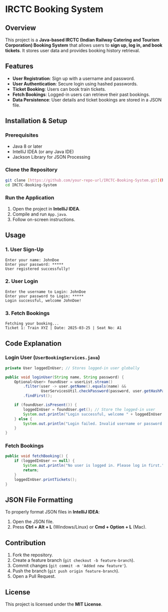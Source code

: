 # IRCTC Booking System

## Overview
This project is a **Java-based IRCTC (Indian Railway Catering and Tourism Corporation) Booking System** that allows users to **sign up, log in, and book tickets**. It stores user data and provides booking history retrieval.

## Features
- **User Registration**: Sign up with a username and password.
- **User Authentication**: Secure login using hashed passwords.
- **Ticket Booking**: Users can book train tickets.
- **Fetch Bookings**: Logged-in users can retrieve their past bookings.
- **Data Persistence**: User details and ticket bookings are stored in a JSON file.

## Installation & Setup
### **Prerequisites**
- Java 8 or later
- IntelliJ IDEA (or any Java IDE)
- Jackson Library for JSON Processing

### **Clone the Repository**
```sh
git clone [https://github.com/your-repo-url/IRCTC-Booking-System.git](https://github.com/Nirjus/Irctc-backend-CLI-program.git)
cd IRCTC-Booking-System
```

### **Run the Application**
1. Open the project in **IntelliJ IDEA**.
2. Compile and run `App.java`.
3. Follow on-screen instructions.

## Usage
### **1. User Sign-Up**
```
Enter your name: JohnDoe
Enter your password: *****
User registered successfully!
```

### **2. User Login**
```
Enter the username to Login: JohnDoe
Enter your password to Login: *****
Login successful, welcome JohnDoe!
```

### **3. Fetch Bookings**
```
Fetching your booking...
Ticket 1: Train XYZ | Date: 2025-03-25 | Seat No: A1
```

## Code Explanation
### **Login User** (`UserBookingServices.java`)
```java
private User loggedInUser; // Stores logged-in user globally

public void loginUser(String name, String password) {
    Optional<User> foundUser = userList.stream()
        .filter(user -> user.getName().equals(name) &&
                UserServicesUtil.checkPassword(password, user.getHashPassword()))
        .findFirst();

    if (foundUser.isPresent()) {
        loggedInUser = foundUser.get(); // Store the logged-in user
        System.out.println("Login successful, welcome " + loggedInUser.getName());
    } else {
        System.out.println("Login failed. Invalid username or password.");
    }
}
```

### **Fetch Bookings**
```java
public void fetchBooking() {
    if (loggedInUser == null) {
        System.out.println("No user is logged in. Please log in first.");
        return;
    }
    loggedInUser.printTickets();
}
```

## JSON File Formatting
To properly format JSON files in **IntelliJ IDEA**:
1. Open the JSON file.
2. Press **Ctrl + Alt + L** (Windows/Linux) or **Cmd + Option + L** (Mac).

## Contribution
1. Fork the repository.
2. Create a feature branch (`git checkout -b feature-branch`).
3. Commit changes (`git commit -m 'Added new feature'`).
4. Push the branch (`git push origin feature-branch`).
5. Open a Pull Request.

## License
This project is licensed under the **MIT License**.



